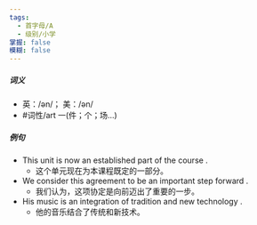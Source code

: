 ```yaml
---
tags:
  - 首字母/A
  - 级别/小学
掌握: false
模糊: false
---
```

##### 词义
- 英：/ən/； 美：/ən/
- #词性/art  一(件；个；场…)
##### 例句
- This unit is now an established part of the course .
	- 这个单元现在为本课程既定的一部分。
- We consider this agreement to be an important step forward .
	- 我们认为，这项协定是向前迈出了重要的一步。
- His music is an integration of tradition and new technology .
	- 他的音乐结合了传统和新技术。
